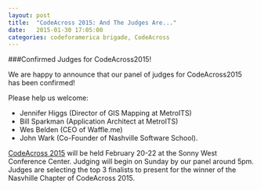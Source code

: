 ```yaml
---
layout: post
title:  "CodeAcross 2015: And The Judges Are..."
date:   2015-01-30 17:05:00
categories: codeforamerica brigade, CodeAcross 
---
```


###Confirmed Judges for CodeAcross2015!
 
We are happy to announce that our panel of judges for CodeAcross2015 has been confirmed!
 
Please help us welcome: 

-	Jennifer Higgs (Director of GIS Mapping at MetroITS)
- 	Bill Sparkman (Application Architect at MetroITS)
- 	Wes Belden (CEO of Waffle.me)
- 	John Wark (Co-Founder of Nashville Software School).
 
[CodeAcross 2015](http://www.meetup.com/code-for-nashville/events/219083666/) will be held February 20-22 at the Sonny West Conference Center. Judging will begin on Sunday by our panel around 5pm. Judges are selecting the top 3 finalists to present for the winner of the Nasvhille Chapter of CodeAcross 2015.